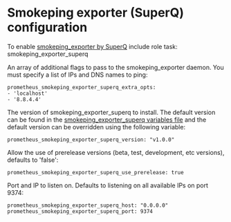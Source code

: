 # Smokeping exporter (SuperQ) configuration

To enable [smokeping_exporter by SuperQ](https://github.com/SuperQ/smokeping_prober) include role task: smokeping_exporter_superq

An array of additional flags to pass to the smokeping_exporter daemon. You must specify a list of IPs and DNS names to ping:

    prometheus_smokeping_exporter_superq_extra_opts:
    - 'localhost'
    - '8.8.4.4'

The version of smokeping_exporter_superq to install. The default version can be found in the [smokeping_exporter_superq variables file](../vars/software/smokeping_exporter_superq.yml) and the default version can be overridden using the following variable:

    prometheus_smokeping_exporter_superq_version: "v1.0.0"

Allow the use of prerelease versions (beta, test, development, etc versions), defaults to 'false':

    prometheus_smokeping_exporter_superq_use_prerelease: true

Port and IP to listen on. Defaults to listening on all available IPs on port 9374:

    prometheus_smokeping_exporter_superq_host: "0.0.0.0"
    prometheus_smokeping_exporter_superq_port: 9374
